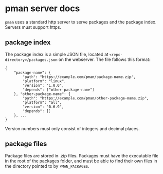 # pman server docs
`pman` uses a standard http server to serve packages and the package index. Servers must support https.  

## package index
The package index is a simple JSON file, located at `<repo-directory>/packages.json` on the webserver. The file follows this format:  
```
{
    "package-name": {
        "path": "https://example.com/pman/package-name.zip",
        "platform": "linux",
        "version": "1.0.0",
        "depends": ["other-package-name"]
    }, "other-package-name": {
        "path": "https://example.com/pman/other-package-name.zip",
        "platform": "all",
        "version": "0.6.9",
        "depends": []
    }, ...
}
```
Version numbers must only consist of integers and decimal places.
## package files
Package files are stored in .zip files. Packages must have the executable file in the root of the packages folder, and must be able to find their own files in the directory pointed to by `PMAN_PACKAGES`. 